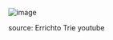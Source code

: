 ![image](https://user-images.githubusercontent.com/19663316/120860798-e0fdc280-c5a3-11eb-87c5-43cd58679a86.png)

source: Errichto Trie youtube
